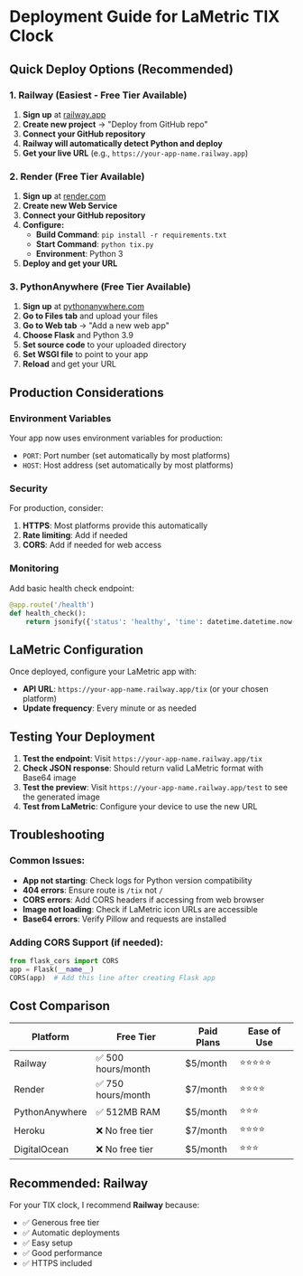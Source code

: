 # Deployment Guide for LaMetric TIX Clock

## Quick Deploy Options (Recommended)

### 1. Railway (Easiest - Free Tier Available)

1. **Sign up** at [railway.app](https://railway.app)
2. **Create new project** → "Deploy from GitHub repo"
3. **Connect your GitHub repository**
4. **Railway will automatically detect Python and deploy**
5. **Get your live URL** (e.g., `https://your-app-name.railway.app`)

### 2. Render (Free Tier Available)

1. **Sign up** at [render.com](https://render.com)
2. **Create new Web Service**
3. **Connect your GitHub repository**
4. **Configure:**
   - **Build Command**: `pip install -r requirements.txt`
   - **Start Command**: `python tix.py`
   - **Environment**: Python 3
5. **Deploy and get your URL**

### 3. PythonAnywhere (Free Tier Available)

1. **Sign up** at [pythonanywhere.com](https://pythonanywhere.com)
2. **Go to Files tab** and upload your files
3. **Go to Web tab** → "Add a new web app"
4. **Choose Flask** and Python 3.9
5. **Set source code** to your uploaded directory
6. **Set WSGI file** to point to your app
7. **Reload** and get your URL

## Production Considerations

### Environment Variables
Your app now uses environment variables for production:
- `PORT`: Port number (set automatically by most platforms)
- `HOST`: Host address (set automatically by most platforms)

### Security
For production, consider:
1. **HTTPS**: Most platforms provide this automatically
2. **Rate limiting**: Add if needed
3. **CORS**: Add if needed for web access

### Monitoring
Add basic health check endpoint:
```python
@app.route('/health')
def health_check():
    return jsonify({'status': 'healthy', 'time': datetime.datetime.now().isoformat()})
```

## LaMetric Configuration

Once deployed, configure your LaMetric app with:
- **API URL**: `https://your-app-name.railway.app/tix` (or your chosen platform)
- **Update frequency**: Every minute or as needed

## Testing Your Deployment

1. **Test the endpoint**: Visit `https://your-app-name.railway.app/tix`
2. **Check JSON response**: Should return valid LaMetric format with Base64 image
3. **Test the preview**: Visit `https://your-app-name.railway.app/test` to see the generated image
4. **Test from LaMetric**: Configure your device to use the new URL

## Troubleshooting

### Common Issues:
- **App not starting**: Check logs for Python version compatibility
- **404 errors**: Ensure route is `/tix` not `/`
- **CORS errors**: Add CORS headers if accessing from web browser
- **Image not loading**: Check if LaMetric icon URLs are accessible
- **Base64 errors**: Verify Pillow and requests are installed

### Adding CORS Support (if needed):
```python
from flask_cors import CORS
app = Flask(__name__)
CORS(app)  # Add this line after creating Flask app
```

## Cost Comparison

| Platform | Free Tier | Paid Plans | Ease of Use |
|----------|-----------|------------|-------------|
| Railway | ✅ 500 hours/month | $5/month | ⭐⭐⭐⭐⭐ |
| Render | ✅ 750 hours/month | $7/month | ⭐⭐⭐⭐ |
| PythonAnywhere | ✅ 512MB RAM | $5/month | ⭐⭐⭐ |
| Heroku | ❌ No free tier | $7/month | ⭐⭐⭐⭐ |
| DigitalOcean | ❌ No free tier | $5/month | ⭐⭐⭐ |

## Recommended: Railway

For your TIX clock, I recommend **Railway** because:
- ✅ Generous free tier
- ✅ Automatic deployments
- ✅ Easy setup
- ✅ Good performance
- ✅ HTTPS included
